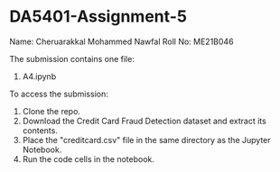 # DA5401-Assignment-5
Name: Cheruarakkal Mohammed Nawfal 
Roll No: ME21B046

The submission contains one file:
1. A4.ipynb

To access the submission:
1. Clone the repo.
2. Download the Credit Card Fraud Detection dataset and extract its contents.
3. Place the "creditcard.csv" file in the same directory as the Jupyter Notebook.
4. Run the code cells in the notebook.
